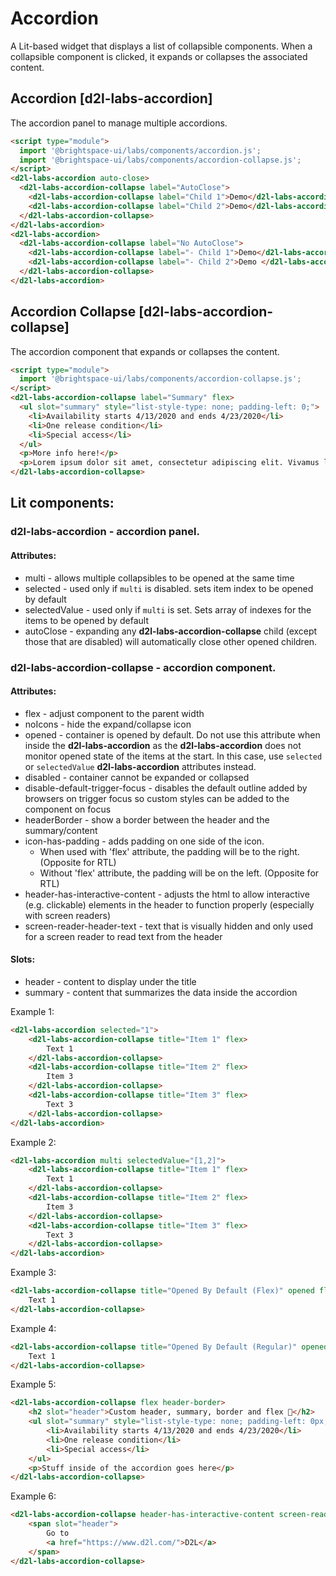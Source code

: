# Accordion

A Lit-based widget that displays a list of collapsible components. When a collapsible component is clicked, it expands or collapses the associated content.

## Accordion [d2l-labs-accordion]

The accordion panel to manage multiple accordions.

<!-- docs: demo code display:block autoSize:false size:medium -->
```html
<script type="module">
  import '@brightspace-ui/labs/components/accordion.js';
  import '@brightspace-ui/labs/components/accordion-collapse.js';
</script>
<d2l-labs-accordion auto-close>
  <d2l-labs-accordion-collapse label="AutoClose">
    <d2l-labs-accordion-collapse label="Child 1">Demo</d2l-labs-accordion-collapse>
    <d2l-labs-accordion-collapse label="Child 2">Demo</d2l-labs-accordion-collapse>
  </d2l-labs-accordion-collapse>
</d2l-labs-accordion>
<d2l-labs-accordion>
  <d2l-labs-accordion-collapse label="No AutoClose">
    <d2l-labs-accordion-collapse label="- Child 1">Demo</d2l-labs-accordion-collapse>
    <d2l-labs-accordion-collapse label="- Child 2">Demo </d2l-labs-accordion-collapse>
  </d2l-labs-accordion-collapse>
</d2l-labs-accordion>
```

## Accordion Collapse [d2l-labs-accordion-collapse]

The accordion component that expands or collapses the content.

<!-- docs: demo code display:block autoSize:false size:medium -->
```html
<script type="module">
  import '@brightspace-ui/labs/components/accordion-collapse.js';
</script>
<d2l-labs-accordion-collapse label="Summary" flex>
  <ul slot="summary" style="list-style-type: none; padding-left: 0;">
    <li>Availability starts 4/13/2020 and ends 4/23/2020</li>
    <li>One release condition</li>
    <li>Special access</li>
  </ul>
  <p>More info here!</p>
  <p>Lorem ipsum dolor sit amet, consectetur adipiscing elit. Vivamus lectus erat, dignissim quis efficitur non, iaculis nec ante. Pellentesque habitant morbi tristique senectus et netus et malesuada fames ac turpis egestas. Aliquam fringilla eu orci sed tristique. Aliquam pellentesque turpis ut vehicula volutpat. Quisque euismod felis nec dolor scelerisque, ullamcorper gravida ante suscipit. Nam eget libero vel mauris tincidunt molestie. Maecenas tortor purus, sodales vel lacus vel, molestie tempor tellus.</p>
</d2l-labs-accordion-collapse>
```

<!-- docs: start hidden content -->

## Lit components:
### **d2l-labs-accordion** - accordion panel.
#### Attributes:
* multi - allows multiple collapsibles to be opened at the same time
* selected - used only if `multi` is disabled. sets item index to be opened by default
* selectedValue - used only if `multi` is set. Sets array of indexes for the items to be opened by default
* autoClose - expanding any **d2l-labs-accordion-collapse** child (except those that are disabled) will automatically close other opened children.
### **d2l-labs-accordion-collapse** - accordion component.
#### Attributes:
* flex - adjust component to the parent width
* noIcons - hide the expand/collapse icon
* opened - container is opened by default. Do not use this attribute when inside the **d2l-labs-accordion** as the **d2l-labs-accordion** does not monitor opened state of the items at the start. In this case, use `selected` or `selectedValue` **d2l-labs-accordion** attributes instead.
* disabled - container cannot be expanded or collapsed
* disable-default-trigger-focus - disables the default outline added by browsers on trigger focus so custom styles can be added to the component on focus
* headerBorder - show a border between the header and the summary/content
* icon-has-padding - adds padding on one side of the icon.
  * When used with 'flex' attribute, the padding will be to the right. (Opposite for RTL)
  * Without 'flex' attribute, the padding will be on the left. (Opposite for RTL)
* header-has-interactive-content - adjusts the html to allow interactive (e.g. clickable) elements in the header to function properly
(especially with screen readers)
* screen-reader-header-text - text that is visually hidden and only used for a screen reader to read text
from the header

#### Slots:
* header - content to display under the title
* summary - content that summarizes the data inside the accordion

Example 1:
```html
<d2l-labs-accordion selected="1">
	<d2l-labs-accordion-collapse title="Item 1" flex>
		Text 1
	</d2l-labs-accordion-collapse>
	<d2l-labs-accordion-collapse title="Item 2" flex>
		Item 3
	</d2l-labs-accordion-collapse>
	<d2l-labs-accordion-collapse title="Item 3" flex>
		Text 3
	</d2l-labs-accordion-collapse>
</d2l-labs-accordion>
```

Example 2:
```html
<d2l-labs-accordion multi selectedValue="[1,2]">
	<d2l-labs-accordion-collapse title="Item 1" flex>
		Text 1
	</d2l-labs-accordion-collapse>
	<d2l-labs-accordion-collapse title="Item 2" flex>
		Item 3
	</d2l-labs-accordion-collapse>
	<d2l-labs-accordion-collapse title="Item 3" flex>
		Text 3
	</d2l-labs-accordion-collapse>
</d2l-labs-accordion>
```

Example 3:
```html
<d2l-labs-accordion-collapse title="Opened By Default (Flex)" opened flex>
	Text 1
</d2l-labs-accordion-collapse>
```

Example 4:
```html
<d2l-labs-accordion-collapse title="Opened By Default (Regular)" opened>
	Text 1
</d2l-labs-accordion-collapse>
```

Example 5:
```html
<d2l-labs-accordion-collapse flex header-border>
	<h2 slot="header">Custom header, summary, border and flex 💪</h2>
	<ul slot="summary" style="list-style-type: none; padding-left: 0px;">
		<li>Availability starts 4/13/2020 and ends 4/23/2020</li>
		<li>One release condition</li>
		<li>Special access</li>
	</ul>
	<p>Stuff inside of the accordion goes here</p>
</d2l-labs-accordion-collapse>
```

Example 6:
```html
<d2l-labs-accordion-collapse header-has-interactive-content screen-reader-header-text="Go to D2L">
	<span slot="header">
		Go to
		<a href="https://www.d2l.com/">D2L</a>
	</span>
</d2l-labs-accordion-collapse>
```

<!-- docs: end hidden content -->

